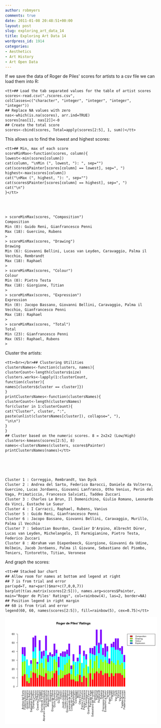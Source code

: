 ```yaml
---
author: robmyers
comments: true
date: 2011-01-08 20:48:51+00:00
layout: post
slug: exploring_art_data_14
title: Exploring Art Data 14
wordpress_id: 1914
categories:
- Aesthetics
- Art History
- Art Open Data
---
```


If we save the data of Roger de Piles' scores for artists to a csv file we can load them into R:  
  


    
    <tt>## Load the tab separated values for the table of artist scores
    scores<-read.csv("./scores.csv",
    colClasses=c("character", "integer", "integer", "integer",
    "integer"))
    ## Replace NA values with zero
    nas<-which(is.na(scores), arr.ind=TRUE)
    scores[nas[1], nas[2]]<-0
    ## Create the total score
    scores<-cbind(scores, Total=apply(scores[2:5], 1, sum))</tt>


  
This allows us to find the lowest and highest scores:  
  


    
    <tt>## Min, max of each score
    scoreMinMax<-function(scores, column){
    lowest<-min(scores[column])
    cat(column, "\nMin (", lowest, "): ", sep="")
    cat(scores$Painter[scores[column] == lowest], sep=", ")
    highest<-max(scores[column])
    cat("\nMax (", highest, "): ", sep="")
    cat(scores$Painter[scores[column] == highest], sep=", ")
    cat("\n")
    }</tt>



    
    > scoreMinMax(scores, "Composition")
    Composition
    Min (0): Guido Reni, Gianfrancesco Penni
    Max (18): Guercino, Rubens
    >
    > scoreMinMax(scores, "Drawing")
    Drawing
    Min (6): Giovanni Bellini, Lucas van Leyden, Caravaggio, Palma il Vecchio, Rembrandt
    Max (18): Raphael
    >
    > scoreMinMax(scores, "Colour")
    Colour
    Min (0): Pietro Testa
    Max (18): Giorgione, Titian
    >
    > scoreMinMax(scores, "Expression")
    Expression
    Min (0): Jacopo Bassano, Giovanni Bellini, Caravaggio, Palma il Vecchio, Gianfrancesco Penni
    Max (18): Raphael
    >
    > scoreMinMax(scores, "Total")
    Total
    Min (23): Gianfrancesco Penni
    Max (65): Raphael, Rubens
    >


Cluster the artists:  


    
    <tt><br></br>## Clustering Utilities
    clustersNames<-function(clusters, names){
    clusterCount<-length(clusters$size)
    clusters.works<-lapply(1:clusterCount,
    function(cluster){
    names[clusters$cluster == cluster]})
    }
    printClustersNames<-function(clustersNames){
    clusterCount<-length(clustersNames)
    for(cluster in 1:clusterCount){
    cat("Cluster", cluster, ":",
    paste(unlist(clustersNames[cluster]), collapse=", "),
    "\n\n")
    }
    }
    ## Cluster based on the numeric scores. 8 = 2x2x2 (Low/High)
    clusters<-kmeans(scores[2:5], 8)
    names<-clustersNames(clusters, scores$Painter)
    printClustersNames(names)</tt>

  


    
    Cluster 1 : Correggio, Rembrandt, Van Dyck
    Cluster 2 : Andrea del Sarto, Federico Barocci, Daniele da Volterra, Guercino, Lucas Jordaens, Giovanni Lanfranco, Otho Venius, Perin del Vaga, Primaticcio, Francesco Salviati, Taddeo Zuccari
    Cluster 3 : Charles Le Brun, Il Domenichino, Giulio Romano, Leonardo da Vinci, Eustache Le Sueur
    Cluster 4 : I Carracci, Raphael, Rubens, Vanius
    Cluster 5 : Guido Reni, Gianfrancesco Penni
    Cluster 6 : Jacopo Bassano, Giovanni Bellini, Caravaggio, Murillo, Palma il Vecchio
    Cluster 7 : Sebastian Bourdon, Cavalier D'Arpino, Albrecht Dürer, Lucas van Leyden, Michelangelo, Il Parmigianino, Pietro Testa, Federico Zuccari
    Cluster 8 : Abraham van Diepenbeeck, Giorgione, Giovanni da Udine, Holbein, Jacob Jordaens, Palma il Giovane, Sebastiano del Piombo, Teniers, Tintoretto, Titian, Veronese

  
And graph the scores:  
  


    
    <tt>## Stacked bar chart
    ## Allow room for names at bottom and legend at right
    ## 7 is from trial and error
    par(xpd=T, mar=par()$mar+c(7,0,0,7))
    barplot(t(as.matrix(scores[2:5])), names.arg=scores$Painter,
    main="Roger de Piles' Ratings", col=rainbow(4), las=2, border=NA)
    ## Position legend in right margin
    ## 60 is from trial and error
    legend(60, 60, names(scores[2:5]), fill=rainbow(5), cex=0.75)</tt>


[![ratings.png](/assets/assets_c/2011/01/ratings-thumb-500x351-61.png)](/weblog/assets_c/2011/01/ratings-61.html)

  




